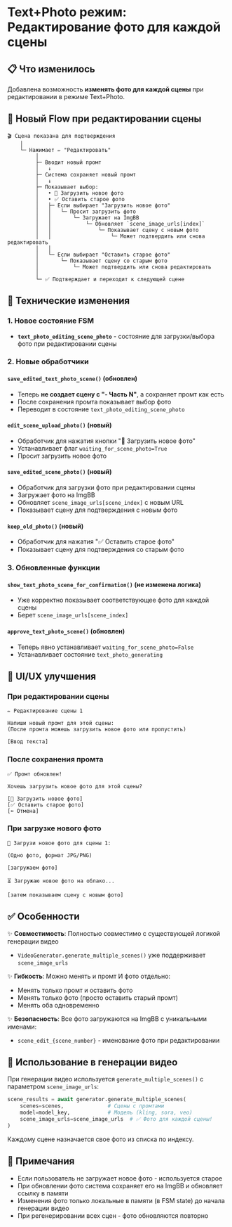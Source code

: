 # Text+Photo режим: Редактирование фото для каждой сцены

## 📋 Что изменилось

Добавлена возможность **изменять фото для каждой сцены** при редактировании в режиме Text+Photo.

## 🔄 Новый Flow при редактировании сцены

```
🎬 Сцена показана для подтверждения
    │
    └─ Нажимает ✏️ "Редактировать"
         │
         ├─ Вводит новый промт
         │   ↓
         ├─ Система сохраняет новый промт
         │   ↓
         ├─ Показывает выбор:
         │   • 📸 Загрузить новое фото
         │   • ✅ Оставить старое фото
         │   ├─ Если выбирает "Загрузить новое фото"
         │   │   └─ Просит загрузить фото
         │   │       └─ Загружает на ImgBB
         │   │           └─ Обновляет `scene_image_urls[index]`
         │   │               └─ Показывает сцену с новым фото
         │   │                   └─ Может подтвердить или снова редактировать
         │   │
         │   └─ Если выбирает "Оставить старое фото"
         │       └─ Показывает сцену со старым фото
         │           └─ Может подтвердить или снова редактировать
         │
         └─ ✅ Подтверждает и переходит к следующей сцене
```

## 🔧 Технические изменения

### 1. Новое состояние FSM

- **`text_photo_editing_scene_photo`** - состояние для загрузки/выбора фото при редактировании сцены

### 2. Новые обработчики

#### `save_edited_text_photo_scene()` (обновлен)

- Теперь **не создает сцену с "- Часть N"**, а сохраняет промт как есть
- После сохранения промта показывает выбор фото
- Переводит в состояние `text_photo_editing_scene_photo`

#### `edit_scene_upload_photo()` (новый)

- Обработчик для нажатия кнопки "📸 Загрузить новое фото"
- Устанавливает флаг `waiting_for_scene_photo=True`
- Просит загрузить новое фото

#### `save_edited_scene_photo()` (новый)

- Обработчик для загрузки фото при редактировании сцены
- Загружает фото на ImgBB
- Обновляет `scene_image_urls[scene_index]` с новым URL
- Показывает сцену для подтверждения с новым фото

#### `keep_old_photo()` (новый)

- Обработчик для нажатия "✅ Оставить старое фото"
- Показывает сцену для подтверждения со старым фото

### 3. Обновленные функции

#### `show_text_photo_scene_for_confirmation()` (не изменена логика)

- Уже корректно показывает соответствующее фото для каждой сцены
- Берет `scene_image_urls[scene_index]`

#### `approve_text_photo_scene()` (обновлен)

- Теперь явно устанавливает `waiting_for_scene_photo=False`
- Устанавливает состояние `text_photo_generating`

## 📱 UI/UX улучшения

### При редактировании сцены

```
✏️ Редактирование сцены 1

Напиши новый промт для этой сцены:
(После промта можешь загрузить новое фото или пропустить)

[Ввод текста]
```

### После сохранения промта

```
✅ Промт обновлен!

Хочешь загрузить новое фото для этой сцены?

[📸 Загрузить новое фото]
[✅ Оставить старое фото]
[⬅️ Отмена]
```

### При загрузке нового фото

```
📸 Загрузи новое фото для сцены 1:

(Одно фото, формат JPG/PNG)

[загружаем фото]

⏳ Загружаю новое фото на облако...

[затем показываем сцену с новым фото]
```

## ✅ Особенности

✨ **Совместимость**: Полностью совместимо с существующей логикой генерации видео

- `VideoGenerator.generate_multiple_scenes()` уже поддерживает `scene_image_urls`

✨ **Гибкость**: Можно менять и промт И фото отдельно:

- Менять только промт и оставить фото
- Менять только фото (просто оставить старый промт)
- Менять оба одновременно

✨ **Безопасность**: Все фото загружаются на ImgBB с уникальными именами:

- `scene_edit_{scene_number}` - именование фото при редактировании

## 🎯 Использование в генерации видео

При генерации видео используется `generate_multiple_scenes()` с параметром `scene_image_urls`:

```python
scene_results = await generator.generate_multiple_scenes(
    scenes=scenes,              # Сцены с промтами
    model=model_key,            # Модель (kling, sora, veo)
    scene_image_urls=scene_image_urls  # ✅ Фото для каждой сцены!
)
```

Каждому сцене назначается свое фото из списка по индексу.

## 📝 Примечания

- Если пользователь не загружает новое фото - используется старое
- При обновлении фото система сохраняет его на ImgBB и обновляет ссылку в памяти
- Изменения фото только локальные в памяти (в FSM state) до начала генерации видео
- При регенерировании всех сцен - фото обновляются повторно
